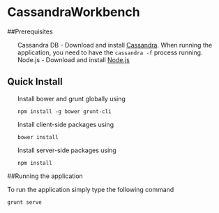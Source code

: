 
# CassandraWorkbench


##Prerequisites
<ul class = "task-list">
<li> Cassandra DB - 
   Download and install <a href="http://cassandra.apache.org/download/">Cassandra</a>. When running the application, you need to have the <code>cassandra -f</code> process running.
 </li>
 <li> Node.js - 
 	Download and install <a href="http://nodejs.org/download/">Node.js</a>
 </li>



</ul>

## Quick Install 
<ul class = "task-list"> 
<li>
Install bower and grunt globally using <pre><code>npm install -g bower grunt-cli</code></pre>
</li>

<li>
Install client-side packages using <pre><code>bower install</code></pre>
</li>

<li>
Install server-side packages using <pre><code>npm install</code></pre>
</li>

</ul>


##Running the application

To run the application simply type the following command <pre><code>grunt serve</code></pre>


